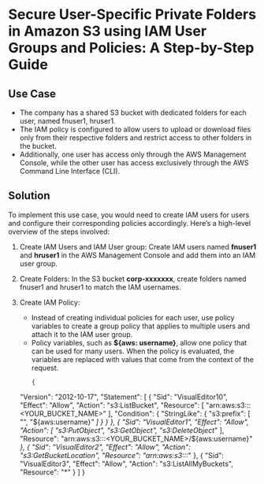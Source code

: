# Secure User-Specific Private Folders in Amazon S3 using IAM User Groups and Policies: A Step-by-Step Guide
## Use Case
* The company has a shared S3 bucket with dedicated folders for each user, named fnuser1, hruser1.
* The IAM policy is configured to allow users to upload or download files only from their respective folders and restrict access to other folders in the bucket.
* Additionally, one user has access only through the AWS Management Console, while the other user has access exclusively through the AWS Command Line Interface (CLI).
## Solution
To implement this use case, you would need to create IAM users for users and configure their corresponding policies accordingly. Here’s a high-level overview of the steps involved:

1. Create IAM Users and IAM User group: Create IAM users named **fnuser1** and **hruser1** in the AWS Management Console and add them into an IAM user group.

2. Create Folders: In the S3 bucket **corp-xxxxxxx**, create folders named fnuser1 and hruser1 to match the IAM usernames.

3. Create IAM Policy:

    * Instead of creating individual policies for each user, use policy variables to create a group policy that applies to multiple users and attach it to the IAM user group.
    * Policy variables, such as **${aws: username}**, allow one policy that can be used for many users. When the policy is evaluated, the variables are replaced with values that come from the context of the request.
      ```
      {
    "Version": "2012-10-17",
    "Statement": [
        {
            "Sid": "VisualEditor10",
            "Effect": "Allow",
            "Action": "s3:ListBucket",
            "Resource": [
                "arn:aws:s3:::<YOUR_BUCKET_NAME>"
            ],
            "Condition": {
                "StringLike": {
                    "s3:prefix": [
                        "",
                        "${aws:username}*"
                    ]
                }
            }
        },
        {
            "Sid": "VisualEditor1",
            "Effect": "Allow",
            "Action": [
                "s3:PutObject",
                "s3:GetObject",
                "s3:DeleteObject*"
            ],
            "Resource": "arn:aws:s3:::<YOUR_BUCKET_NAME>/${aws:username}*"
        },
        {
            "Sid": "VisualEditor2",
            "Effect": "Allow",
            "Action": "s3:GetBucketLocation",
            "Resource": "arn:aws:s3:::*"
        },
        {
            "Sid": "VisualEditor3",
            "Effect": "Allow",
            "Action": "s3:ListAllMyBuckets",
            "Resource": "*"
        }
    ]
}
```
